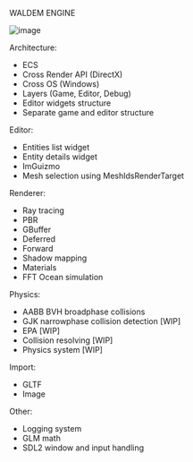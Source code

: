 WALDEM ENGINE

![image](https://github.com/user-attachments/assets/59e365d1-036e-470a-9d56-d3b21346911f)

Architecture:
* ECS
* Cross Render API (DirectX)
* Cross OS (Windows)
* Layers (Game, Editor, Debug)
* Editor widgets structure
* Separate game and editor structure

Editor:
* Entities list widget
* Entity details widget
* ImGuizmo
* Mesh selection using MeshIdsRenderTarget

Renderer:
* Ray tracing
* PBR
* GBuffer
* Deferred
* Forward
* Shadow mapping
* Materials
* FFT Ocean simulation

Physics:
* AABB BVH broadphase collisions
* GJK narrowphase collision detection [WIP]
* EPA [WIP]
* Collision resolving [WIP]
* Physics system [WIP]

Import:
* GLTF
* Image

Other:
* Logging system
* GLM math
* SDL2 window and input handling
